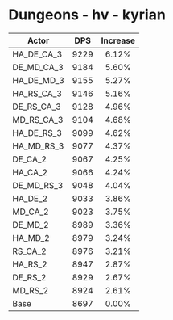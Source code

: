 # Dungeons - hv - kyrian
| Actor | DPS | Increase |
|---|:---:|:---:|
|HA_DE_CA_3|9229|6.12%|
|DE_MD_CA_3|9184|5.60%|
|HA_DE_MD_3|9155|5.27%|
|HA_RS_CA_3|9146|5.16%|
|DE_RS_CA_3|9128|4.96%|
|MD_RS_CA_3|9104|4.68%|
|HA_DE_RS_3|9099|4.62%|
|HA_MD_RS_3|9077|4.37%|
|DE_CA_2|9067|4.25%|
|HA_CA_2|9066|4.24%|
|DE_MD_RS_3|9048|4.04%|
|HA_DE_2|9033|3.86%|
|MD_CA_2|9023|3.75%|
|DE_MD_2|8989|3.36%|
|HA_MD_2|8979|3.24%|
|RS_CA_2|8976|3.21%|
|HA_RS_2|8947|2.87%|
|DE_RS_2|8929|2.67%|
|MD_RS_2|8924|2.61%|
|Base|8697|0.00%|
